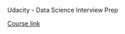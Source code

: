 Udacity - Data Science Interview Prep 

[Course link](https://www.udacity.com/course/data-science-interview-prep--ud944)